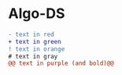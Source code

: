 # Algo-DS

```diff
- text in red
+ text in green
! text in orange
# text in gray
@@ text in purple (and bold)@@
```
